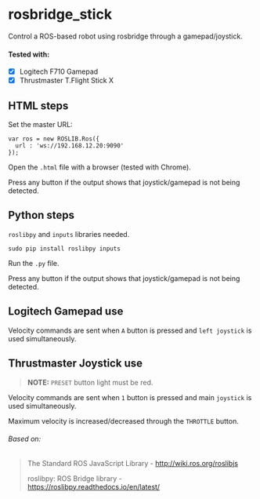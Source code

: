 # rosbridge_stick
Control a ROS-based robot using rosbridge through a gamepad/joystick.

#### Tested with: 
- [x] Logitech F710 Gamepad
- [x] Thrustmaster T.Flight Stick X

## HTML steps
Set the master URL:
```
var ros = new ROSLIB.Ros({
  url : 'ws://192.168.12.20:9090'
});
```

Open the `.html` file with a browser (tested with Chrome).

Press any button if the output shows that joystick/gamepad is not being detected.

## Python steps

`roslibpy` and `inputs` libraries needed.
```
sudo pip install roslibpy inputs 
```

Run the `.py` file.

Press any button if the output shows that joystick/gamepad is not being detected.

## Logitech Gamepad use

Velocity commands are sent when `A` button is pressed and `left joystick` is used simultaneously.

## Thrustmaster Joystick use

> **NOTE:** `PRESET` button light must be red.

Velocity commands are sent when `1` button is pressed and main `joystick` is used simultaneously.

Maximum velocity is increased/decreased through the `THROTTLE` button.


###### Based on:
> The Standard ROS JavaScript Library - http://wiki.ros.org/roslibjs
>
> roslibpy: ROS Bridge library - https://roslibpy.readthedocs.io/en/latest/
